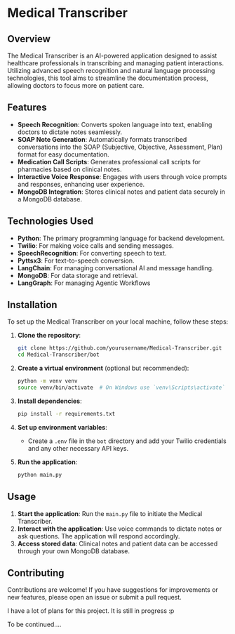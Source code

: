 # Medical Transcriber

## Overview

The Medical Transcriber is an AI-powered application designed to assist healthcare professionals in transcribing and managing patient interactions. Utilizing advanced speech recognition and natural language processing technologies, this tool aims to streamline the documentation process, allowing doctors to focus more on patient care.

## Features

- **Speech Recognition**: Converts spoken language into text, enabling doctors to dictate notes seamlessly.
- **SOAP Note Generation**: Automatically formats transcribed conversations into the SOAP (Subjective, Objective, Assessment, Plan) format for easy documentation.
- **Medication Call Scripts**: Generates professional call scripts for pharmacies based on clinical notes.
- **Interactive Voice Response**: Engages with users through voice prompts and responses, enhancing user experience.
- **MongoDB Integration**: Stores clinical notes and patient data securely in a MongoDB database.

## Technologies Used

- **Python**: The primary programming language for backend development.
- **Twilio**: For making voice calls and sending messages.
- **SpeechRecognition**: For converting speech to text.
- **Pyttsx3**: For text-to-speech conversion.
- **LangChain**: For managing conversational AI and message handling.
- **MongoDB**: For data storage and retrieval.
- **LangGraph**: For managing Agentic Workflows

## Installation

To set up the Medical Transcriber on your local machine, follow these steps:

1. **Clone the repository**:
   ```bash
   git clone https://github.com/yourusername/Medical-Transcriber.git
   cd Medical-Transcriber/bot
   ```

2. **Create a virtual environment** (optional but recommended):
   ```bash
   python -m venv venv
   source venv/bin/activate  # On Windows use `venv\Scripts\activate`
   ```

3. **Install dependencies**:
   ```bash
   pip install -r requirements.txt
   ```

4. **Set up environment variables**:
   - Create a `.env` file in the `bot` directory and add your Twilio credentials and any other necessary API keys.

5. **Run the application**:
   ```bash
   python main.py
   ```

## Usage

1. **Start the application**: Run the `main.py` file to initiate the Medical Transcriber.
2. **Interact with the application**: Use voice commands to dictate notes or ask questions. The application will respond accordingly.
3. **Access stored data**: Clinical notes and patient data can be accessed through your own MongoDB database.

## Contributing

Contributions are welcome! If you have suggestions for improvements or new features, please open an issue or submit a pull request.


I have a lot of plans for this project. It is still in progress :p 

  To be continued....

